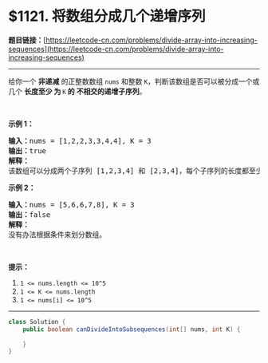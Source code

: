 # $1121. 将数组分成几个递增序列

**题目链接：**[https://leetcode-cn.com/problems/divide-array-into-increasing-sequences](https://leetcode-cn.com/problems/divide-array-into-increasing-sequences)

---

<div class="content__1Y2H">
 <div class="notranslate">
  <p>给你一个 <strong>非递减</strong> 的正整数数组&nbsp;<code>nums</code>&nbsp;和整数&nbsp;<code>K</code>，判断该数组是否可以被分成一个或几个&nbsp;<strong>长度至少&nbsp;为 </strong><code>K</code><strong> 的 不相交的递增子序列</strong>。</p> 
  <p>&nbsp;</p> 
  <p><strong>示例 1：</strong></p> 
  <pre class="language-text"><strong>输入：</strong>nums = [1,2,2,3,3,4,4], K = 3
<strong>输出：</strong>true
<strong>解释：</strong>
该数组可以分成两个子序列 [1,2,3,4] 和 [2,3,4]，每个子序列的长度都至少是 3。
</pre> 
  <p><strong>示例 2：</strong></p> 
  <pre class="language-text"><strong>输入：</strong>nums = [5,6,6,7,8], K = 3
<strong>输出：</strong>false
<strong>解释：</strong>
没有办法根据条件来划分数组。
</pre> 
  <p>&nbsp;</p> 
  <p><strong>提示：</strong></p> 
  <ol> 
   <li><code>1 &lt;= nums.length&nbsp;&lt;= 10^5</code></li> 
   <li><code>1 &lt;= K &lt;= nums.length</code></li> 
   <li><code>1 &lt;= nums[i] &lt;= 10^5</code></li> 
  </ol> 
 </div>
</div>

---

```java
class Solution {
    public boolean canDivideIntoSubsequences(int[] nums, int K) {
        
    }
}
```